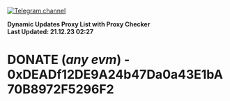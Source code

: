 [![Telegram channel](https://img.shields.io/endpoint?url=https://runkit.io/damiankrawczyk/telegram-badge/branches/master?url=https://t.me/n4z4v0d)](https://t.me/n4z4v0d) 

**Dynamic Updates Proxy List with Proxy Checker**  
**Last Updated: 21.12.23 02:27**

# DONATE (_any evm_) - 0xDEADf12DE9A24b47Da0a43E1bA70B8972F5296F2
